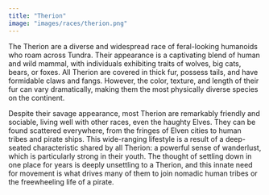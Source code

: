 ```yaml
---
title: "Therion"
image: "images/races/therion.png"
---
```

The Therion are a diverse and widespread race of feral-looking humanoids who roam across Tundra. Their appearance is a captivating blend of human and wild mammal, with individuals exhibiting traits of wolves, big cats, bears, or foxes. All Therion are covered in thick fur, possess tails, and have formidable claws and fangs. However, the color, texture, and length of their fur can vary dramatically, making them the most physically diverse species on the continent.

Despite their savage appearance, most Therion are remarkably friendly and sociable, living well with other races, even the haughty Elves. They can be found scattered everywhere, from the fringes of Elven cities to human tribes and pirate ships. This wide-ranging lifestyle is a result of a deep-seated characteristic shared by all Therion: a powerful sense of wanderlust, which is particularly strong in their youth. The thought of settling down in one place for years is deeply unsettling to a Therion, and this innate need for movement is what drives many of them to join nomadic human tribes or the freewheeling life of a pirate.
